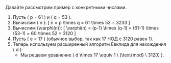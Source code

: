 Давайте рассмотрим пример с конкретными числами.

1. Пусть \( p = 61 \) и \( q = 53 \).
2. Вычислим \( n \):
[ n = p \times q = 61 \times 53 = 3233 \]
3. Вычислим \(\varphi(n)\):
[ \varphi(n) = (p-1) \times (q-1) = (61-1) \times (53-1) = 60 \times 52 = 3120 \]
4. Пусть \( e = 17 \) (обычное выбор, так как 17 НОД с 3120 равен 1).
5. Теперь используем расширенный алгоритм Евклида для нахождения \( d \):
   - Мы решаем уравнение \( d \times 17 \equiv 1 \ (\text{mod} \ 3120) \).

